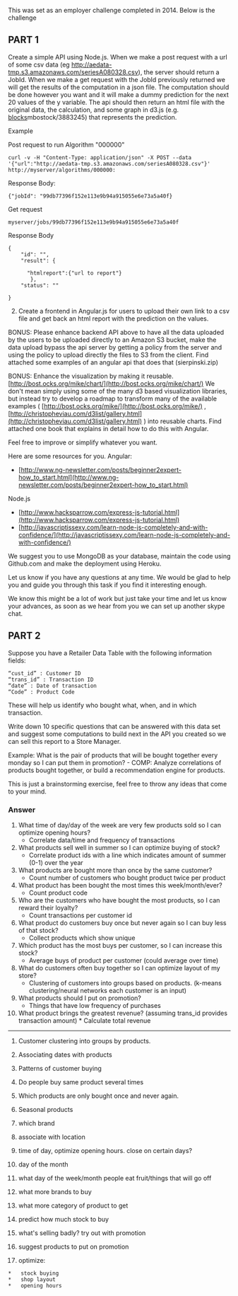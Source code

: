 This was set as an employer challenge completed in 2014. Below is the challenge

## PART 1

Create a simple API using Node.js. When we make a post request with a url of some csv data (eg http://aedata-tmp.s3.amazonaws.com/seriesA080328.csv), the server should return a JobId. When we make a get request with the JobId previously returned we will get the results of the computation in a json file. The computation should be done however you want and it will make a dummy prediction for the next 20 values of the y variable. The api should then return an html file with the original data, the calculation, and some graph in d3.js (e.g. [blocks](http://bl.ocks.org/)mbostock/3883245) that represents the prediction.

Example

Post request to run Algorithm "000000"

    curl -v -H "Content-Type: application/json" -X POST --data '{"url":"http://aedata-tmp.s3.amazonaws.com/seriesA080328.csv"}' http://myserver/algorithms/000000:

Response Body:

    {"jobId": "99db77396f152e113e9b94a915055e6e73a5a40f}

Get request

    myserver/jobs/99db77396f152e113e9b94a915055e6e73a5a40f

Response Body

    {
        "id": "",
        "result": {

          "htmlreport":{"url to report"}
           },
        "status": ""

    }

2. Create a frontend in Angular.js for users to upload their own link to a csv file and get back an html report with the prediction on the values.

BONUS: Please enhance backend API above to have all the data uploaded by the users to be uploaded directly to an Amazon S3 bucket, make the data upload bypass the api server by getting a policy from the server and using the policy to upload directly the files to S3 from the client. Find attached some examples of an angular api that does that (sierpinski.zip)

BONUS: Enhance the visualization by making it reusable. [http://bost.ocks.org/mike/chart/](http://bost.ocks.org/mike/chart/) We don't mean simply using some of the many d3 based visualization libraries, but instead try to develop a roadmap to transform many of the available examples ( [http://bost.ocks.org/mike/](http://bost.ocks.org/mike/) , [http://christopheviau.com/d3list/gallery.html](http://christopheviau.com/d3list/gallery.html) ) into reusable charts. Find attached one book that explains in detail how to do this with Angular.

Feel free to improve or simplify whatever you want.

Here are some resources for you. Angular:

*   [http://www.ng-newsletter.com/posts/beginner2expert-how_to_start.html](http://www.ng-newsletter.com/posts/beginner2expert-how_to_start.html)

Node.js

*   [http://www.hacksparrow.com/express-js-tutorial.html](http://www.hacksparrow.com/express-js-tutorial.html)
*   [http://javascriptissexy.com/learn-node-js-completely-and-with-confidence/](http://javascriptissexy.com/learn-node-js-completely-and-with-confidence/)

We suggest you to use MongoDB as your database, maintain the code using Github.com and make the deployment using Heroku.

Let us know if you have any questions at any time. We would be glad to help you and guide you through this task if you find it interesting enough.

We know this might be a lot of work but just take your time and let us know your advances, as soon as we hear from you we can set up another skype chat.

## PART 2

Suppose you have a Retailer Data Table with the following information fields:

    “cust_id” : Customer ID
    “trans_id” : Transaction ID
    “date” : Date of transaction
    “Code” : Product Code

These will help us identify who bought what, when, and in which transaction.

Write down 10 specific questions that can be answered with this data set and suggest some computations to build next in the API you created so we can sell this report to a Store Manager.

Example: What is the pair of products that will be bought together every monday so I can put them in promotion? - COMP: Analyze correlations of products bought together, or build a recommendation engine for products.

This is just a brainstorming exercise, feel free to throw any ideas that come to your mind.

### Answer

1.  What time of day/day of the week are very few products sold so I can optimize opening hours?
    *   Correlate data/time and frequency of transactions
2.  What products sell well in summer so I can optimize buying of stock?
    *   Correlate product ids with a line which indicates amount of summer (0-1) over the year
3.  What products are bought more than once by the same customer?
    *   Count number of customers who bought product twice per product
4.  What product has been bought the most times this week/month/ever?
    *   Count product code
5.  Who are the customers who have bought the most products, so I can reward their loyalty?
    *   Count transactions per customer id
6.  What product do customers buy once but never again so I can buy less of that stock?
    *   Collect products which show unique
7.  Which product has the most buys per customer, so I can increase this stock?
    *   Average buys of product per customer (could average over time)
8.  What do customers often buy together so I can optimize layout of my store?
    *   Clustering of customers into groups based on products. (k-means clustering/neural networks each customer is an input)
9.  What products should I put on promotion?
    *   Things that have low frequency of purchases
10.  What product brings the greatest revenue? (assuming trans_id provides transaction amount)
    *   Calculate total revenue

* * *

1.  Customer clustering into groups by products.
2.  Associating dates with products
3.  Patterns of customer buying
4.  Do people buy same product several times
5.  Which products are only bought once and never again.
6.  Seasonal products
7.  which brand
8.  associate with location
9.  time of day, optimize opening hours. close on certain days?
10.  day of the month
11.  what day of the week/month people eat fruit/things that will go off
12.  what more brands to buy
13.  what more category of product to get
14.  predict how much stock to buy
15.  what's selling badly? try out with promotion
16.  suggest products to put on promotion

17.  optimize:

    *   stock buying
    *   shop layout
    *   opening hours


